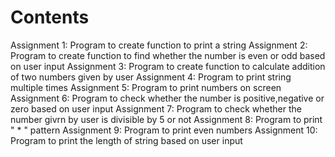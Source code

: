 # Contents
Assignment 1: Program to create function to print a string
Assignment 2: Program to create function to find whether the number is even or odd based on user input
Assignment 3: Program to create function to calculate addition of two numbers given by user
Assignment 4: Program to print string multiple times
Assignment 5: Program to print numbers on screen
Assignment 6: Program to check whether the number is positive,negative or zero based on user input
Assignment 7: Program to check whether the number givrn by user is divisible by 5 or not
Assignment 8: Program to print " * " pattern 
Assignment 9: Program to print even numbers
Assignment 10: Program to print the length of string based on user input
